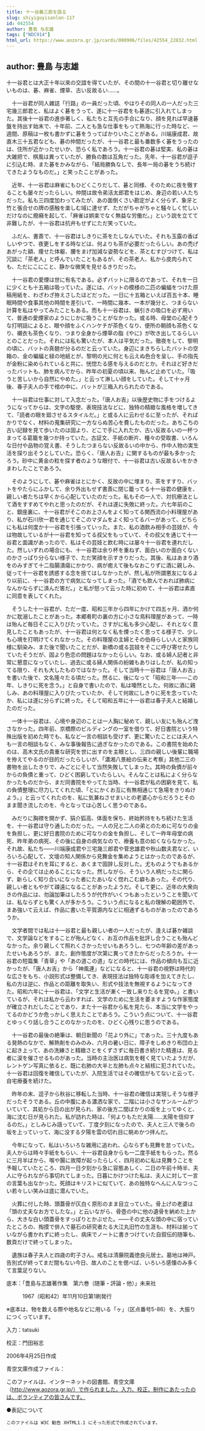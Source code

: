 ```yaml
---
title: 十一谷義三郎を語る
slug: shiyiguyisanlan-117
id: 042554
author: 豊島 与志雄
tags: ["NDC914"]
html_url: https://www.aozora.gr.jp/cards/000906/files/42554_22832.html
---
```


## author: 豊島 与志雄

十一谷君とは大正十年以來の交誼を得ていたが、その間の十一谷君と切り離せないものは、碁、麻雀、煙草、古い反故るい……。

　十一谷君が同人雑誌「行路」の一員だった頃、やはりその同人の一人だった三宅幾三郎君と、私はよく碁をうって、遂に十一谷君をも碁道に引入れてしまった。其後十一谷君の進歩著しく、私たちと互先の手合になり、顔を見れば早速碁盤を持出す始末で、十年前、二人とも急な仕事をもって熱海に行った時など、一週間、原稿は一枚も書かずに碁をうってばかりいたことがある。川端康成君、故直木三十五君なども、碁の仲間だったが、十一谷君と最も番数多く碁をうったのは、住所が近かったせいか、恐らく私であろう。十一谷君の碁は堅実、私の碁は大雑把で、棋風は異っていたが、勝負の数は互角だった。先年、十一谷君が逗子に引込む時、また碁をかみながら、「結局勝負なしで、長年一局の碁をうち続けてきたようなものだ。」と笑ったことがあった。

　近年、十一谷君は麻雀にもひどくこりだして、碁と同様、そのために夜を徹することも屡々だったらしい。仲間は故令弟活太郎君をはじめ、身辺の若い人たちだった。私も三四度加わってみたが、あの面倒くさい勘定がよく分らず、象牙と竹と張合せの牌の感触を楽しむ域に達せず、ただがちゃがちゃと騒々しく忙しいだけなのに癇癪を起して、「麻雀は娯楽でなく無益な労働だ。」という説を立てて非難したが、十一谷君は抗弁もせずにただ笑っていた。

　ふだん、書斎で、十一谷君はしきりに茶をたしなんでいた。それも玉露の香ばしいやつで、夜更しをする時などは、何よりも茶が必要だったらしい。あの禿げあがった額、痩せた体躯、腰をまげ加減な姿勢などを、茶とむすびつけて、私は冗談に「茶老人」と呼んでいたこともあるが、その茶老人、私から皮肉られても、ただにこにこと、静かな微笑を見せるきりだった。

　十一谷君の愛煙は世に有名である。必ずバットに限るのであって、それを一日に少くとも十五箱は吸っていた。遂には、バットの模様の二匹の蝙蝠をつけた原稿用紙を、わざわざ拵えさしたほどだった。一日に十五箱といえば百五十本、睡眠時間や食事其他の時間を差引いて、一時間に幾本、一本が幾分と、つまらない計算を私はやってみたこともある。而も十一谷君は、蝋引きの吸口を必ず用いて、普通の愛煙家のようにじかに吸うことがなかった。或る時、母堂の心配そうな打明話によると、眼や顔をふくハンケチが茶色くなり、便所の朝顔も茶色くなり、襯衣も茶色くなり、つまり全身から煙草の脂《やに》が吹き出してるらしいとのことだった。それには私も驚いたが、本人は平気だった。徹夜をして、黎明の頃に、バットの真髄が分るのだと云っていた。身辺にまきちらしたバットの空箱の、金の蝙蝠と緑の地紙とが、黎明の光に何とも云えぬ色合を呈し、手の指先が金粉に染められていると共に、恍惚たる感を与えるのだとか。それほど好きだったバットも、肺を病んでから、昨年の初夏の頃以来、殆んど止めていた。「吸うと苦しいから自然にやめた。」と云って淋しい顔をしていた。そして十ヶ月後、春子夫人の手で棺の中に、バットが三箱入れられたのである。

　十一谷君は仕事に対して入念だった。「唐人お吉」以後歴史物に手をつけるようになってからは、文字の駆使、表現技法などに、独特の精緻な風格を増してきて、「読者の眼を廻させるスタイルだ。」と或る人に云わせるに至ったが、そればかりでなく、材料の蒐集研究に一方ならぬ苦心を費したものだった。あちこちの古い記録を見て歩いたのは固より、どこで手に入れたか、古い反故るいの一杯つまってる葛籠を幾つか持っていた。古証文、手紙の断片、種々の受取書、いろんな日付や品物の覚え書、そうしたつまらない反故るいの中から、作中人物の実生活を探り出そうとしていた。恐らく、「唐人お吉」に関するものが最も多かったろう。砂中に黄金の粒を探す者のような眼付で、十一谷君は古い反故るいをかきまわしたことであろう。

　そのようにして、碁や麻雀はとにかく、反故の中に埋まり、茶をすすり、バットをやたらにふかして、余り外出もせず書斎に閉じ籠ってる十一谷君の健康を、親しい者たちは早くから心配していたのだった。私もその一人で、対抗療法として酒をすすめてやれと思ったのだが、それは遂に失敗に終った。六七年前のこと、銀座裏に、十一谷君がそこのお上さんをよく知ってる関西流の小料理屋があり、私が石川欣一君を通じてそこのマダムをよく知ってるバーがあって、どちらにも私は何度か十一谷君を引張っていった。また、私の酒飲み相手の芸妓が、今は物故しているが十一谷君を知ってる叔父をもっていて、その叔父を通じて十一谷君と面識があったので、私はその芸妓と飲む時には屡々十一谷君を連れだした。然しいずれの場合にも、十一谷君は余り杯を重ねず、面白いのか面白くないのかさっぱり分らない様子で、ただ笑顔を示すきりだった。其後、私はあまり酒をのみすぎて十二指腸潰瘍にかかり、病が癒えて後もなおこりずに酒に親しみ、従って十一谷君を誘惑する念を捨てはしなかったが、然し私が所謂悪友になるより以前に、十一谷君の方で病気になってしまった。「酒でも飲んでおれば肺病になんかならずに済んだ筈だ。」と私が怒って云った時に初めて、十一谷君は素直に同意を表してくれた。

　そうした十一谷君が、ただ一度、昭和三年から四年にかけて四五ヶ月、酒か何かに耽溺したことがあった。本郷肴町の裏の方に小さな鳥料理屋があって、一時は殆んど毎日そこに入りびたっていた。さすがに私も多少心配し、それとなく意見したこともあったが、十一谷君は何となく私を煙ったく思ってる様子で、少しも心境を打明けてくれなかった。その料理屋の主婦とその伯母らしい人と家族同様に馴染み、また後で聞いたことだが、新橋の或る芸妓をそこに呼び寄せたりしていたそうだが、固より色恋の問題はなかったらしい。なお、或る婦人記者と非常に懇意になっていたし、過去に或る婦人関係の紛雑もありはしたが、私の知ってる限り、それも大したものではなかった。そして当時十一谷君は「唐人お吉」を書いた後で、文名隆々たる頃だった。然るに、後になって「昭和三年――この年、しきりに死を念う。」と自身で書いたので、私は唖然とした。何故に酒に親しみ、あの料理屋に入りびたっていたか、そして何故にしきりに死を念っていたか、私には遂に分らずに終った。そして昭和五年に十一谷君は春子夫人と結婚したのだった。

　一体十一谷君は、心境や身辺のことは一人胸に秘めて、親しい友にも殆んど洩さなかった。四年前、京橋際のビルディングの一室を借りて、好日書院という特殊出版を初めた時でも、私など一言の相談も受けず、更に驚いたことには夫人へも一言の相談もなく、みな事後報告に過ぎなかったのである。この書院を始めたのは、高木文氏の貴重な研究を世に出すのを主眼とし、三四の親しい後輩に職場を拵えてやるのが目的だったらしいが、「瀟湘八景絵の伝来と考察」其他二三の書物を出したきりで、みごとにそして当然失敗してしまった。其時の負債が前々からの負債と重って、ひどく困窮していたらしい。そんなことは私によく分らなかったものだから、まだ同書院をやってた当時、十一谷君が私の困窮を見て、私の負債整理に尽力してくれた頃、「とにかくお互に有無相通じて急場をきりぬけよう。」と云ってくれたのを、私に気兼ねさせまいとの老婆心からだろうとそのまま聞き流したのを、今となっては心苦しく思うのである。

　みだりに胸襟を開かず、狷介狐高、体面を保ち、終始矜持をもち続けた生活を、十一谷君は守り通したのだった。一人の兄と二人の弟とのために可なりの金を負担し、更に好日書院のために可なりの金を負担し、そして一昨年母堂の病死、昨年弟の病死、その後に自身の病気なので、療養も意の如くならなかった。それ故、私たち――川端康成君や三宅幾三郎君や菅忠雄君や秋山数夫君など、いろいろ心配して、文壇の知人関係から見舞金を集めようとはかったのであるが、十一谷君はそれを耳にすると、あくまで固辞し反対した。尤ものようでもあるから、その企ては止めることになった。然しながら、そういう人柄だったに関らず、新らしく知り合いになった者にたあいなく惚れこむ癖もあった。その代り、親しい者ともやがて疎遠になることがあったようだ。そして更に、近年の大衆向きの作品には、勿論加筆はしたろうが代作がいくつもあったということを聞いては、私ならずとも驚く人が多かろう。こういう点になると私の理解の範囲外で、まあ強いて云えば、作品に書いた平賀源内などに相通ずるものがあったのであろうか。

　文学者間では私は十一谷君と最も親しい者の一人だったが、逢えば碁か雑談で、文学論などをすることが殆んどなく、お互の作品を批評し合うことも殆んどなかった。余り親しくて照れくさかったせいもあろうし、七つの年齢の差があったせいもあろうが、また、創作態度が次第に異ってきたからだったろうか。十一谷君の短篇集「青草」や「あの道この道」などの時代には、作品の傾向も互に近かったが、「唐人お吉」から「神風連」などになると、十一谷君の視野は時代的な広さをもち、小説形式は整備してき、表現技法は独特な彫琢を加えてきたし、私の方は逆に、作品との距離を取失い、形式や技法を無視するようになってきた。昭和六年に十一谷君は、「文学と生活が漸く一致し来りたるを覚ゆ。」と書いているが、それは私から云わすれば、文学のために生活を萎ますような作家態度が確立されだしたことであり、また十一谷君から私を見たら、本当に文学をやってるのかどうか危っかしく思えたことであろう。こういう点について、十一谷君とゆっくり話し合うことのなかったのを、ひどく心残りに思うのである。

　十一谷君の最後の絶筆は、朝日新聞の「花より外に」であった。三十九度もある発熱のなかで、解熱剤をのみのみ、六月の暑い日に、障子をしめきり布団の上に起き上って、あの洗練さと精緻さとをくずさずに毎日書き続けた精進は、見る者に涙を催させるものがあった。当時の主治医は病気を軽く見ていたようだが、レントゲン写真に依ると、既に右肺の大半と左肺も点々と結核に犯されていた。十一谷君は回復を確信していたが、入院生活ではその確信がもてないと云って、自宅療養を続けた。

　昨年の末、逗子から秋谷に移転した当時、十一谷君の確信は実現しそうな様子だったそうである。丘の中腹にある瀟洒な家で、二階には小さなサンルームがついていて、其処から日の出が見られ、家の後方二間ばかりの坂を上ってゆくと、海に沈む日が見られた。私が訪れた時は、「何よりもただ太陽……太陽を信仰するのだ。」としみじみ語っていて、丁度夕刻になったので、夫人と三人で後ろの坂を上っていって、海に没する夕陽を雲の切れ目に眺めかつ拝んだ。

　今年になって、私はいろいろな雑用に追われ、心ならずも見舞を怠っていた。夫人からは時々手紙をもらい、十一谷君自身からも一二度手紙をもらった。然るに三月半ばから、喉や腸に故障が起ったらしく、四月初めに私は見舞うことを予報していたところ、四月一日夕刻から急に容態あしく、二日の午前十時半、夫人に守られながら事切れてしまった。日暮にかけつけた私は、夫人に対して一言の言葉も出なかった。死顔はキリストに似ていて、あの独特なへんに人なつっこい若々しい笑みは底に潜んでいた。

　火葬に付した時、頭蓋骨が仄白く原形のまま目立っていた。骨上げの老婆は「頭の丈夫なお方でしたな。」と云いながら、骨壺の中に他の遺骨を納めた上から、大きな白い頭蓋骨をすっぽりとかぶせた。――その丈夫な頭の中に宿っていたところの、掏摸で俳人で墓石の研究者たる大江丸旧竹の生涯も、材料は揃っていながら書かれずに終ったし、病床でノートに書きつけていた自叙伝的随筆も、数頁だけで終ってしまった。

　遺族は春子夫人と四歳の町子さん。戒名は清藤院義徳良元居士。墓地は神戸。告別式が終ってまだ間もない今日、故人のことを偲べば、いろいろ感懐のみ多くて言葉足りない。













底本：「豊島与志雄著作集　第六巻（随筆・評論・他）」未来社


　　　1967（昭和42）年11月10日第1刷発行

※底本は、物を数える際や地名などに用いる「ヶ」（区点番号5-86）を、大振りにつくっています。

入力：tatsuki

校正：門田裕志

2006年4月25日作成

青空文庫作成ファイル：

このファイルは、インターネットの図書館、青空文庫（http://www.aozora.gr.jp/）で作られました。入力、校正、制作にあたったのは、ボランティアの皆さんです。











●表記について


	このファイルは W3C 勧告 XHTML1.1 にそった形式で作成されています。